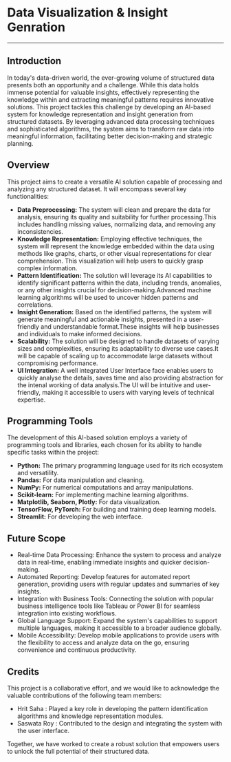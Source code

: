 # Data Visualization & Insight Genration

---

## Introduction
In today's data-driven world, the ever-growing volume of structured data presents both an opportunity and a challenge. While this data holds immense potential for valuable insights, effectively representing the knowledge within and extracting meaningful patterns requires innovative solutions. This project tackles this challenge by developing an AI-based system for knowledge representation and insight generation from structured datasets. By leveraging advanced data processing techniques and sophisticated algorithms, the system aims to transform raw data into meaningful information, facilitating better decision-making and strategic planning.

## Overview
This project aims to create a versatile AI solution capable of processing and analyzing any structured dataset. It will encompass several key functionalities:

* **Data Preprocessing:** The system will clean and prepare the data for analysis, ensuring its quality and suitability for further processing.This includes handling missing values, normalizing data, and removing any inconsistencies.
* **Knowledge Representation:** Employing effective techniques, the system will represent the knowledge embedded within the data using methods like graphs, charts, or other visual representations for clear comprehension. This visualization will help users to quickly grasp complex information.
* **Pattern Identification:** The solution will leverage its AI capabilities to identify significant patterns within the data, including trends, anomalies, or any other insights crucial for decision-making.Advanced machine learning algorithms will be used to uncover hidden patterns and correlations.
* **Insight Generation:** Based on the identified patterns, the system will generate meaningful and actionable insights, presented in a user-friendly and understandable format.These insights will help businesses and individuals to make informed decisions.
* **Scalability:** The solution will be designed to handle datasets of varying sizes and complexities, ensuring its adaptability to diverse use cases.It will be capable of scaling up to accommodate large datasets without compromising performance.
* **UI Integration:** A well integrated User Interface face enables users to quickly analyse the details, saves time and also providing abstraction for the intenal working of data analysis.The UI will be intuitive and user-friendly, making it accessible to users with varying levels of technical expertise.

## Programming Tools
The development of this AI-based solution employs a variety of programming tools and libraries, each chosen for its ability to handle specific tasks within the project:

* **Python:** The primary programming language used for its rich ecosystem and versatility.
* **Pandas:** For data manipulation and cleaning.
* **NumPy:** For numerical computations and array manipulations.
* **Scikit-learn:** For implementing machine learning algorithms.
* **Matplotlib, Seaborn, Plotly:** For data visualization.
* **TensorFlow, PyTorch:** For building and training deep learning models.
* **Streamlit:** For developing the web interface.

## Future Scope
* Real-time Data Processing: Enhance the system to process and analyze data in real-time, enabling immediate insights and quicker decision-making.
* Automated Reporting: Develop features for automated report generation, providing users with regular updates and summaries of key insights.
* Integration with Business Tools: Connecting the solution with popular business intelligence tools like Tableau or Power BI for seamless integration into existing workflows.
* Global Language Support: Expand the system's capabilities to support multiple languages, making it accessible to a broader audience globally.
* Mobile Accessibility: Develop mobile applications to provide users with the flexibility to access and analyze data on the go, ensuring convenience and continuous productivity.

## Credits
This project is a collaborative effort, and we would like to acknowledge the valuable contributions of the following team members:

* Hrit Saha :  Played a key role in developing the pattern identification algorithms and knowledge representation modules.
* Saswata Roy : Contributed to the design and integrating the system with the user interface.

Together, we have worked to create a robust solution that empowers users to unlock the full potential of their structured data.